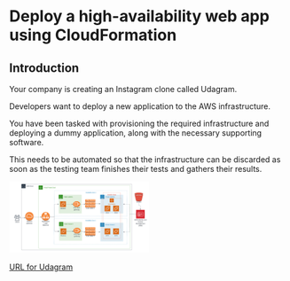 # Deploy a high-availability web app using CloudFormation

## Introduction

Your company is creating an Instagram clone called Udagram.

Developers want to deploy a new application to the AWS infrastructure.

You have been tasked with provisioning the required infrastructure and deploying a dummy application, along with the necessary supporting software.

This needs to be automated so that the infrastructure can be discarded as soon as the testing team finishes their tests and gathers their results.

<img src="https://github.com/danrhjones/udagram/raw/main/aws_diagram.png" width="50%">

[URL for Udagram](http://udagr-loadb-18izz1wrvn274-379416961.us-east-1.elb.amazonaws.com)
